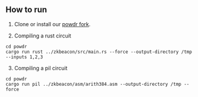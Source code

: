 ## How to run

1. Clone or install our [powdr fork](https://github.com/HappyZKFriends/powdr).

2. Compiling a rust circuit
```
cd powdr
cargo run rust ../zkbeacon/src/main.rs --force --output-directory /tmp --inputs 1,2,3
```

3. Compiling a pil circuit

```
cd powdr
cargo run pil ../zkbeacon/asm/arith384.asm --output-directory /tmp --force
```

